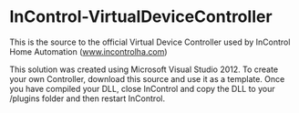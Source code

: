 InControl-VirtualDeviceController
=================================

This is the source to the official Virtual Device Controller used by InControl Home Automation (www.incontrolha.com)

This solution was created using Microsoft Visual Studio 2012. To create your own Controller, download this source and use it as a template. Once you have compiled your DLL, close InControl and copy the DLL to your /plugins folder and then restart InControl.

